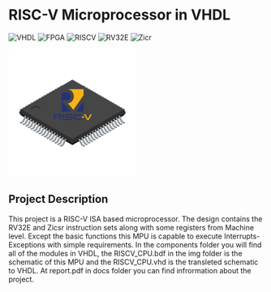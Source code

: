 # RISC-V Microprocessor in VHDL

![VHDL](https://img.shields.io/badge/VHDL-red)
![FPGA](https://img.shields.io/badge/FPGA-blue)
![RISCV](https://img.shields.io/badge/RISC-V-yellow)
![RV32E](https://img.shields.io/badge/RV32E-green)
![Zicr](https://img.shields.io/badge/Zicr-green)

<img src="/img/riscv_mpu.png" width="50%" height="50%">

## Project Description
This project is a RISC-V ISA based microprocessor. The design contains the RV32E and Zicsr 
instruction sets along with some registers from Machine level. Except the basic functions 
this MPU is capable to execute Interrupts-Exceptions with simple requirements. In the 
components folder you will find all of the modules in VHDL, the RISCV_CPU.bdf in the img folder
is the schematic of this MPU and the RISCV_CPU.vhd is the transleted schematic to VHDL. 
At report.pdf in docs folder you can find infrormation about the project.
